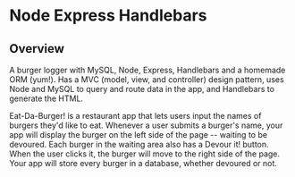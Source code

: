 # Node Express Handlebars
## Overview

A burger logger with MySQL, Node, Express, Handlebars and a homemade ORM (yum!). Has a MVC (model, view, and controller) design pattern, uses Node and MySQL to query and route data in the app, and Handlebars to generate the HTML.

Eat-Da-Burger! is a restaurant app that lets users input the names of burgers they'd like to eat.
Whenever a user submits a burger's name, your app will display the burger on the left side of the page -- waiting to be devoured.
Each burger in the waiting area also has a Devour it! button. When the user clicks it, the burger will move to the right side of the page.
Your app will store every burger in a database, whether devoured or not.

